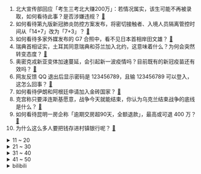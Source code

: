 1. 北大宣传部回应「考生三考北大赚200万」：若情况属实，该生可能不再被录取，如何看待此事？是否涉嫌违规？ [:link:](https://www.zhihu.com/question/540334854)
2. 如何看待第九版新冠肺炎防控方案发布，将密切接触者、入境人员隔离管控时间从「14+7」改为「7+3」？ [:link:](https://www.zhihu.com/question/540334617)
3. 如何看待多家外媒发布的 G7 合照中，看不见日本首相岸田文雄？ [:link:](https://www.zhihu.com/question/540315107)
4. 瑞典首相证实，土耳其同意瑞典和芬兰加入北约，这意味着什么？为何会突然转变态度？ [:link:](https://www.zhihu.com/question/540492862)
5. 奥密克戎新亚变体加速蔓延，会引起新一波疫情吗？目前既有的新冠疫苗还有效吗？ [:link:](https://www.zhihu.com/question/540316238)
6. 网友反馈 QQ 退出后显示密码是 123456789，且输 123456789 可以登入，这怎么回事？ [:link:](https://www.zhihu.com/question/540412868)
7. 如何看待伊朗和阿根廷申请加入金砖国家？ [:link:](https://www.zhihu.com/question/540300351)
8. 克宫称只要泽连斯基愿意，战争今天就能结束，你认为乌克兰结束战争的底线是什么？ [:link:](https://www.zhihu.com/question/540398160)
9. 如何看待昆明一房企称「逾期交房超90天，全额退款」，最高或可退 400 万？ [:link:](https://www.zhihu.com/question/540268324)
10. 为什么这么多人要把钱存进村镇银行呢？ [:link:](https://www.zhihu.com/question/537659333)
<details>
<summary>11 ~ 20</summary>

11. 双胞胎姐妹互换身份违法出国 30 余次，被哈尔滨警方抓获，她们将受到什么处罚？警方可能是如何发现的？ [:link:](https://www.zhihu.com/question/540164568)
12. 国内油价迎来年内第二跌，车主加满一箱油将少花 12.5 元，将产生哪些影响？ [:link:](https://www.zhihu.com/question/540133376)
13. 深圳某楼盘招聘「充场看房团」，要求穿着打扮要富态，记者卧底半天赚了 80 元，这反映了哪些问题？ [:link:](https://www.zhihu.com/question/540314853)
14. 和男朋友第一次露营，做哪些准备可以提升幸福感？ [:link:](https://www.zhihu.com/question/537804033)
15. 如何看待媒体曝「中国足协有意争取 2030 年世界杯的主办权」，中国足协内部回应称「没有听说过此事」？ [:link:](https://www.zhihu.com/question/540397854)
16. 晚上睡不着和熬夜有区别吗？ [:link:](https://www.zhihu.com/question/321319806)
17. 如何看待彩民中奖 4.39 亿，1分钟后又中 954 万？ [:link:](https://www.zhihu.com/question/540270844)
18. 微信上线「大爆炸」功能，长按图片即可提取文字、涂抹复制，如何评价这一功能？ [:link:](https://www.zhihu.com/question/540385467)
19. HR发了面试通知，由于问了一下薪资和住宿情况就把面试取消了，然后再约面试就不回复了，是不该问薪资吗？ [:link:](https://www.zhihu.com/question/533732034)
20. 如何看待媒体评「比特币暴跌」，称「虚拟货币终究是黄粱一梦、庞氏骗局」？ [:link:](https://www.zhihu.com/question/540128033)
</details>
<details>
<summary>21 ~ 30</summary>

21. 南京一开发商推出西瓜换房，最高可抵 10 万，如何看待这种营销方式？ [:link:](https://www.zhihu.com/question/540347442)
22. 为什么《梦华录》现在骂声一片？ [:link:](https://www.zhihu.com/question/539264968)
23. 如何评价 6 月 28 日的任天堂迷你直面会，都有哪些信息值得关注？ [:link:](https://www.zhihu.com/question/540186483)
24. 如何看待土耳其支持芬兰与瑞典加入北约？ [:link:](https://www.zhihu.com/question/540485917)
25. 为什么《原神》不创建大型副本或世界BOSS？ [:link:](https://www.zhihu.com/question/534769819)
26. 美国得州货车惨案死亡移民人数升至 51 人，拜登称将继续打击人口走私和贩卖，这背后存在怎样的产业链？ [:link:](https://www.zhihu.com/question/540490373)
27. 如何看待海通国际 16 人投入 3 个月时间，拆了一辆比亚迪车，写了 87 页研报？哪些信息值得关注？ [:link:](https://www.zhihu.com/question/540338088)
28. 如何评价《炉石传说》新卡「雷纳索尔王子」？ [:link:](https://www.zhihu.com/question/540254477)
29. 7 月 1 日起深圳不动产权登记将终止收取 5 元印花税，将带来哪些影响？ [:link:](https://www.zhihu.com/question/540327923)
30. 第一批 00 后毕业了，要如何做好职业规划，怎么选择自己的第一份工作？ [:link:](https://www.zhihu.com/question/539387703)
</details>
<details>
<summary>31 ~ 40</summary>

31. 如果我们读完高中大学，最后却只能做初中生也可以干的活，那么我们读书的目的是什么？ [:link:](https://www.zhihu.com/question/540156135)
32. 日本车为什么把可靠性更好的AT变速箱逐渐换成了CVT变速箱了呢？ [:link:](https://www.zhihu.com/question/410458800)
33. 如何评价盛宇 Damnshine 在《中国说唱巅峰对决》演唱的《锦上添花》? [:link:](https://www.zhihu.com/question/539954361)
34. 俄罗斯为什么攻打乌克兰? [:link:](https://www.zhihu.com/question/516179405)
35. 为什么我在日本觉得越来越孤单？ [:link:](https://www.zhihu.com/question/305186570)
36. 工作汇报怎么写？ [:link:](https://www.zhihu.com/question/22467424)
37. 美国人民看到自己的国家不断发动战争，自己却过着优越的生活，就不会有一点负罪感吗，一点人性也没有吗? [:link:](https://www.zhihu.com/question/540416801)
38. 如何评价《五十公里桃花坞》第二季第二期？ [:link:](https://www.zhihu.com/question/539894441)
39. 《梦华录》张好好和池衙内为什么会分手？这类激情吵架分手，还能复合吗？ [:link:](https://www.zhihu.com/question/538225689)
40. 高考能帮农村孩子改变命运吗？高考是成功的唯一途径吗？ [:link:](https://www.zhihu.com/question/540083909)
</details>
<details>
<summary>41 ~ 50</summary>

41. 为什么修车老板天天说招不到人？ [:link:](https://www.zhihu.com/question/519632576)
42. 高考志愿填报，哪些专业考公务员更有利？ [:link:](https://www.zhihu.com/question/540153974)
43. 1 岁宝宝哭闹要喝饮料，可以给喝吗？有没有更好的解决办法？ [:link:](https://www.zhihu.com/question/537423844)
44. 中考是进普通高中重点班还是重点高中普通班好？ [:link:](https://www.zhihu.com/question/539995856)
45. 6 月 28 日安徽新增 15 例本土无症状感染者，目前当地疫情情况如何？ [:link:](https://www.zhihu.com/question/540492435)
46. 6 月 28 日重庆合川发生一起客货车相撞事故已致 5 人死亡，事故原因可能是什么？ [:link:](https://www.zhihu.com/question/540397096)
47. 考了一个普高的分数，我真的很丢人吗? [:link:](https://www.zhihu.com/question/540437295)
48. 洗地机真的很「省心省力」吗？它又是如何做到的呢？ [:link:](https://www.zhihu.com/question/486939718)
49. 高考没考好，但想要成为一名初高中老师，师范类只能报学前教育或小学教育，我还有机会吗？ [:link:](https://www.zhihu.com/question/540177026)
50. 差两分上一本应该复读吗? [:link:](https://www.zhihu.com/question/539534244)
</details><details>
<summary>bilibili</summary>

1. 那天，不爱拍照的他，却突然要求合照…… [:link:](//www.bilibili.com/video/BV18a411W7zp)
2. 🐓鸡你太美，但是二次元🐓 [:link:](//www.bilibili.com/video/BV19f4y1f7oj)
3. 《 奇 怪 的 鼠 鼠 增 加 了 》 [:link:](//www.bilibili.com/video/BV1WT411V7Cb)
4. 什么是肝帝？他说..... [:link:](//www.bilibili.com/video/BV1Cv4y1M7Fg)
5. 〖误解向〗如果领养的女儿是小埋 [:link:](//www.bilibili.com/video/BV19S4y1H7Mg)
6. 而我独缺，你一生的了解 [:link:](//www.bilibili.com/video/BV1334y1s7Aq)
7. 微信看后说他DNA动了 [:link:](//www.bilibili.com/video/BV1h34y1W7B3)
8. 真的有人吃这玩意吗？ [:link:](//www.bilibili.com/video/BV1vB4y1q71u)
9. 狗 子 偷 嘎 事 件 [:link:](//www.bilibili.com/video/BV1qG411s7vm)
10. 你从未见过的光影版本饥荒！【假如饥荒有光影和山脉】 [:link:](//www.bilibili.com/video/BV1MS4y1p7UU)
<details>
<summary>11 ~ 20</summary>

11. 嘎狼 II [:link:](//www.bilibili.com/video/BV1ia411W79g)
12. 百 业 通 才 [:link:](//www.bilibili.com/video/BV1ot4y1b7zQ)
13. 别难过啦，没事我考的比你还惨 [:link:](//www.bilibili.com/video/BV1rY4y1J7Mt)
14. 用几分钟领略几千年的文化魅力。 [:link:](//www.bilibili.com/video/BV1NU4y197Pt)
15. mwuah mwuah mwuah [:link:](//www.bilibili.com/video/BV1TY411K7io)
16. 《 最 强 烤 鱼 》 [:link:](//www.bilibili.com/video/BV19v4y1M72r)
17. “那一天，小猫咪终于想起了被人类支配的恐惧” [:link:](//www.bilibili.com/video/BV1XT411g7hf)
18. 离越南就隔着一条河 [:link:](//www.bilibili.com/video/BV1gS4y1p7on)
19. 身高限制了我的脾气 [:link:](//www.bilibili.com/video/BV1pT411V7yg)
20. 如何科学的护理产后母猪？ [:link:](//www.bilibili.com/video/BV1EB4y1q7NX)
</details>
<details>
<summary>21 ~ 30</summary>

21. 叶大将军怒斥米哈游 [:link:](//www.bilibili.com/video/BV1eY4y137T6)
22. 这玩意凭什么才卖一块钱？！ [:link:](//www.bilibili.com/video/BV1hY4y137AZ)
23. 【树叶 白姨】鬼畜大电影     《天 弃 之 子》 [:link:](//www.bilibili.com/video/BV1LG411x7zZ)
24. 别被这些东西给害了！（百乔x朝阳禁毒） [:link:](//www.bilibili.com/video/BV1gW4y1r7T8)
25. 区区不锈钢套餐，何足挂齿 [:link:](//www.bilibili.com/video/BV1xU4y1Q7xe)
26. 这场考试，有去无回。【陆时已作答】 [:link:](//www.bilibili.com/video/BV1Qv4y1M7vZ)
27. 不买错亿！神作集体骨折价！【steam夏促】 [:link:](//www.bilibili.com/video/BV1va411W7yY)
28. 【STN快报第六季35】是萨菲罗斯刀太粗了，还是我蒂法不烧了 [:link:](//www.bilibili.com/video/BV1g94y117DU)
29. 水浒最具争议剧情之一！《水浒传》P27 [:link:](//www.bilibili.com/video/BV1U3411u7nU)
30. 已经吃不到的口福鸡！乐哥带你重拾逝去的粤菜经典味道！ [:link:](//www.bilibili.com/video/BV1yN4y1u7BE)
</details>
<details>
<summary>31 ~ 40</summary>

31. 如果给你一次重新选择的机会，你的选择是…… [:link:](//www.bilibili.com/video/BV1uS4y1p7pz)
32. 世  界  第  一  ！ [:link:](//www.bilibili.com/video/BV1MU4y1Q7x5)
33. 《运气好和运气不好都沉默了》 [:link:](//www.bilibili.com/video/BV1uZ4y1e7KZ)
34. 亚 当 夏 娃 [:link:](//www.bilibili.com/video/BV1r34y1W7SV)
35. 大学毕业两年的我骗我爸高考出分了 [:link:](//www.bilibili.com/video/BV1Zt4y1b7Xi)
36. BILIBILI 13周年庆 [:link:](//www.bilibili.com/video/BV1xS4y1H7UL)
37. 看看入狱第一天的生活（来源：央视网） [:link:](//www.bilibili.com/video/BV1Ba411W7ye)
38. 真刑啊！扮坏人遭阿特放警犬扑咬，慢放2000倍拍摄子弹出膛！ [:link:](//www.bilibili.com/video/BV1Rr4y1g7KC)
39. 画画画！苦逼五年！都想要放弃了！ [:link:](//www.bilibili.com/video/BV1aW4y167ru)
40. 弟弟的熊孩子把老公的模型拆了… [:link:](//www.bilibili.com/video/BV1xa411W7th)
</details>
<details>
<summary>41 ~ 50</summary>

41. Luxiem 第2张单曲-「Jazz on the Clock!!（时钟爵士）」 (Official Music Video) | NIJISANJI EN [:link:](//www.bilibili.com/video/BV1ua411W7wf)
42. 你今年夏天吃的西瓜有蒜味儿嘛？ [:link:](//www.bilibili.com/video/BV1LU4y1Q7om)
43. 【骆歆】重生之我是LPL女主持！哈撒Ki！ [:link:](//www.bilibili.com/video/BV1X94y1y7xU)
44. 【菊花花】雷神生贺曲「稻光予梦」/ 原神cv原创曲 [:link:](//www.bilibili.com/video/BV1K3411w7uM)
45. 黑神话最新爆料汇总！820之前你需要了解的一切都在这里！ [:link:](//www.bilibili.com/video/BV1dY411N7Dt)
46. 再也回不到从前了 [:link:](//www.bilibili.com/video/BV1V34y1W76s)
47. 【鉴定热门】养生大师让人类不要喝牛奶？菇勇者学甄嬛传银镯子检测毒蘑菇？ [:link:](//www.bilibili.com/video/BV1K3411w7gi)
48. 原创短剧！当我在“前女友”家隔离了十四天……（真人版） [:link:](//www.bilibili.com/video/BV1DB4y1q7My)
49. 【时代少年团】《小炸的暑假生活》05.拍摄中的小碎片 [:link:](//www.bilibili.com/video/BV1Ft4y187Gp)
50. “雪糕刺客”？这些天价网红雪糕吃起来究竟怎样？#第六弹！ [:link:](//www.bilibili.com/video/BV1D3411w7w6)
</details>
<details>
<summary>51 ~ 60</summary>

51. 我要被这群记者笑死啦哈哈哈哈哈哈哈哈哈哈哈哈 [:link:](//www.bilibili.com/video/BV1XB4y1s7ps)
52. 愿冰柜没有雪糕刺客 [:link:](//www.bilibili.com/video/BV1N34y1s7fZ)
53. 攒够了6个超赞家庭小料理，学会了做给家人吃，你会回来谢我，三文鱼、烧牛肉盖饭、泡菜锅贴，最后还有粉丝一直在问的厨具分享。 [:link:](//www.bilibili.com/video/BV1vB4y1q7fH)
54. 我感觉我的iPhone 13 pro Max 蓝色，256 瞬间不香了 [:link:](//www.bilibili.com/video/BV1oS4y1H7iQ)
55. 别在VR里欺负萌新啊喂！ [:link:](//www.bilibili.com/video/BV1qS4y1H7WA)
56. 来一场羽毛球单打？ [:link:](//www.bilibili.com/video/BV1PW4y1z77p)
57. 婚后的男人，再也不配出门 [:link:](//www.bilibili.com/video/BV1pt4y1a7c5)
58. 在这一年一半之时丨2022温迪生贺【原神/温迪/原创动画】 [:link:](//www.bilibili.com/video/BV1E94y11737)
59. 猫德学院的老弱病残和宁愿在大奔里哭也不愿在猫德学院笑的大奔 [:link:](//www.bilibili.com/video/BV1jZ4y1e7d5)
60. 练腰1秒 VS 6年 [:link:](//www.bilibili.com/video/BV1zY411N7cN)
</details>
<details>
<summary>61 ~ 70</summary>

61. 大学生=大号小学生 [:link:](//www.bilibili.com/video/BV1mY4y1J7pg)
62. 当猫发现自己的项圈是声控灯，还会说话后… [:link:](//www.bilibili.com/video/BV1CG411s7Bc)
63. 林小北云顶之弈：成型就前2，T1龙神乌鸦阵容！云顶S7金铲铲之战上分套路阵容教学！巨龙之境！金铲铲巨龙之巢！【105期】 [:link:](//www.bilibili.com/video/BV1MS4y1p72A)
64. 必胜客158自助又来了,妹子一人来吃血赚还是血亏? [:link:](//www.bilibili.com/video/BV1vS4y1p7tm)
65. 别人查高考成绩vs我查高考成绩... [:link:](//www.bilibili.com/video/BV1c3411w7mQ)
66. 笑一笑，十年少 [:link:](//www.bilibili.com/video/BV13a411W7hD)
67. 如果他们没有替身，用的是忍术的话！！！ [:link:](//www.bilibili.com/video/BV11f4y1f7h9)
68. 今天我们采访了一位在校大学生和他毕业多年的师哥，让我们看看他们的生活有什么变化吧...... [:link:](//www.bilibili.com/video/BV1uN4y1G7z4)
69. 謆底春秋 [:link:](//www.bilibili.com/video/BV1F34y1s76q)
70. 骑行塔莎古道，山洪淹没道路只能光脚推车前进，夜晚独自在峡谷中露营 [:link:](//www.bilibili.com/video/BV1oT411g7pa)
</details>
<details>
<summary>71 ~ 80</summary>

71. 【暑期暴瘦】16分钟无跑跳甩脂·夏天身材蜕变必备 [:link:](//www.bilibili.com/video/BV1b3411w7Tz)
72. 正经人谁把打工当回事啊（除非你想当领导 [:link:](//www.bilibili.com/video/BV1UB4y1p7sc)
73. 药物？毒品！世界上唯一一个把毒品叫做毒的国家 [:link:](//www.bilibili.com/video/BV1sr4y1g7Nv)
74. 蹄花汤  厨子探店¥115 [:link:](//www.bilibili.com/video/BV14a411W7eV)
75. 【天气愈报】热 到 头 秃 [:link:](//www.bilibili.com/video/BV1QT411G7Pr)
76. 原来喜欢也有同义词！ [:link:](//www.bilibili.com/video/BV1wt4y187Ld)
77. 秦皇陵文物发现2000多年前指纹印，制作工匠推测为青少年 [:link:](//www.bilibili.com/video/BV1TT41137Cy)
78. 自从气温到41度，河南人做饭都不用燃气灶了。 [:link:](//www.bilibili.com/video/BV1XU4y1D7kR)
79. 痞帅肌肉小伙做肥牛饭，188cm美女竟不领情…… [:link:](//www.bilibili.com/video/BV1NY411K7Vs)
80. 【祖娅纳惜】被《山海》炸了私信=。=那……唱吧！ [:link:](//www.bilibili.com/video/BV1US4y1H7bP)
</details>
<details>
<summary>81 ~ 90</summary>

81. NVIDIA控制面板最佳设置！让显卡性能暴涨、游戏帧数提升的保姆级教程「超极氪」 [:link:](//www.bilibili.com/video/BV1E94y117QZ)
82. 卧槽！这段简直封神了！我真的好爱这种！【梦华录】 [:link:](//www.bilibili.com/video/BV1r34y1W7Yx)
83. 用植物大战僵尸的方式打开原神 [:link:](//www.bilibili.com/video/BV1SW4y1B7Uv)
84. 求求了，帮我把正确答案发出来！ [:link:](//www.bilibili.com/video/BV1kv4y1M7Qx)
85. 着什么急呢？唯黄昏和牛排不可辜负！ [:link:](//www.bilibili.com/video/BV1aB4y1p7HA)
86. 低画质真就不如高画质吗？ [:link:](//www.bilibili.com/video/BV1ff4y1f7Zs)
87. 【花小烙】输液的时候如果气泡进入了血管里会怎么样？ [:link:](//www.bilibili.com/video/BV1GB4y1D7cK)
88. 学会这三招，面试包你成功 [:link:](//www.bilibili.com/video/BV1PL4y1P7NV)
89. 芬兰家人小龙虾大战三百回合到渣都不剩！烤鱼钵钵鸡啃到底朝天！杨枝甘露秒光盘！生日宴狂欢嗨翻全场！ [:link:](//www.bilibili.com/video/BV1EN4y1G7Lq)
90. 当你追女孩的时候遇上前女友 [:link:](//www.bilibili.com/video/BV1Va411W7qz)
</details>
<details>
<summary>91 ~ 100</summary>

91. 水 神 争 霸 赛 [:link:](//www.bilibili.com/video/BV1ZN4y1378r)
92. 又出差了，外边随便对付一口。 [:link:](//www.bilibili.com/video/BV1Dv4y1M75W)
93. 想认领大草原的羊吗 [:link:](//www.bilibili.com/video/BV1xU4y1Q7nz)
94. 《你身上有我的辣条味》 [:link:](//www.bilibili.com/video/BV1VU4y1Q7t1)
95. 《 金 牌 主 播 》 [:link:](//www.bilibili.com/video/BV1Ka411W7vp)
96. 【雷雨lyy鬼畜】⚡原 神 卖 房 第 一 人⚡ [:link:](//www.bilibili.com/video/BV1wW4y1z7qT)
97. 杀疯了！我竟然把中国草本拟人化啦（丝滑变装） [:link:](//www.bilibili.com/video/BV1jt4y1876K)
98. 记不住冲量定理！那就冲个凉吧～ [:link:](//www.bilibili.com/video/BV1JZ4y1i78G)
99. 我来了，那么家里就要开始热闹了。 [:link:](//www.bilibili.com/video/BV1GW4y1r7M7)
100. 你  醒  啦 [:link:](//www.bilibili.com/video/BV1kY411N7vZ)
</details></details>